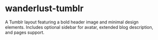 # wanderlust-tumblr
A Tumblr layout featuring a bold header image and minimal design elements. Includes optional sidebar for avatar, extended blog description, and pages support.
